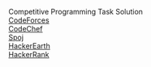Competitive Programming Task Solution<br/>
[CodeForces](https://codeforces.com/profile/I_himanshu)<br/>
[CodeChef](https://www.codechef.com/users/himbhadani)<br/>
[Spoj](https://www.spoj.com/users/himbhadani/)<br/>
[HackerEarth](https://www.hackerearth.com/@himbhadani)<br/>
[HackerRank](https://www.hackerrank.com/himbhadani)
